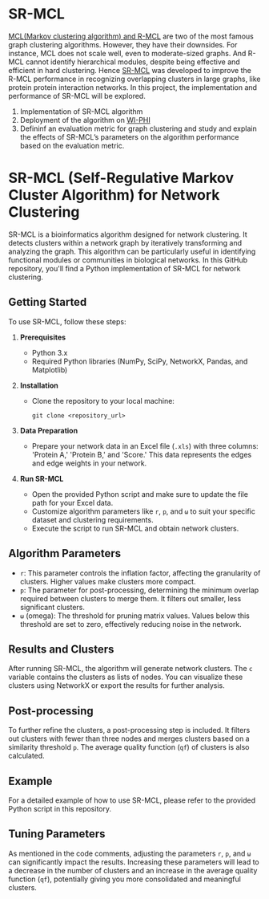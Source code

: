 # SR-MCL
[MCL(Markov clustering algorithm) and R-MCL](https://sci-hub.se/https:/doi.org/10.1145/1854776.1854812) are two of the most famous graph clustering algorithms. 
However, they have their downsides. For instance, MCL does not scale well, even to moderate-sized graphs. 
And R-MCL cannot identify hierarchical modules,  despite being effective and efficient in hard clustering. 
Hence [SR-MCL](https://academic.oup.com/bioinformatics/article/28/18/i473/243788?login=true) was developed to improve the R-MCL performance in recognizing overlapping clusters in 
large graphs, like protein protein interaction networks. In this project, the implementation and performance of 
SR-MCL will be explored. 
 
1. Implementation of SR-MCL algorithm 
2. Deployment of the algorithm on [WI-PHI](https://www.yeastgenome.org/reference/S000120766) 
3. Defininf an evaluation metric for graph clustering and study and explain the effects of SR-MCL’s 
parameters on the algorithm performance based on the evaluation metric.

# SR-MCL (Self-Regulative Markov Cluster Algorithm) for Network Clustering

SR-MCL is a bioinformatics algorithm designed for network clustering. It detects clusters within a network graph by iteratively transforming and analyzing the graph. This algorithm can be particularly useful in identifying functional modules or communities in biological networks. In this GitHub repository, you'll find a Python implementation of SR-MCL for network clustering.

## Getting Started

To use SR-MCL, follow these steps:

1. **Prerequisites**
   - Python 3.x
   - Required Python libraries (NumPy, SciPy, NetworkX, Pandas, and Matplotlib)

2. **Installation**
   - Clone the repository to your local machine:
     ```
     git clone <repository_url>
     ```
   
3. **Data Preparation**
   - Prepare your network data in an Excel file (`.xls`) with three columns: 'Protein A,' 'Protein B,' and 'Score.' This data represents the edges and edge weights in your network.

4. **Run SR-MCL**
   - Open the provided Python script and make sure to update the file path for your Excel data.
   - Customize algorithm parameters like `r`, `p`, and `ω` to suit your specific dataset and clustering requirements.
   - Execute the script to run SR-MCL and obtain network clusters.

## Algorithm Parameters

- `r`: This parameter controls the inflation factor, affecting the granularity of clusters. Higher values make clusters more compact.
- `p`: The parameter for post-processing, determining the minimum overlap required between clusters to merge them. It filters out smaller, less significant clusters.
- `ω` (omega): The threshold for pruning matrix values. Values below this threshold are set to zero, effectively reducing noise in the network.

## Results and Clusters

After running SR-MCL, the algorithm will generate network clusters. The `c` variable contains the clusters as lists of nodes. You can visualize these clusters using NetworkX or export the results for further analysis.

## Post-processing

To further refine the clusters, a post-processing step is included. It filters out clusters with fewer than three nodes and merges clusters based on a similarity threshold `p`. The average quality function (`qf`) of clusters is also calculated.

## Example

For a detailed example of how to use SR-MCL, please refer to the provided Python script in this repository.

## Tuning Parameters

As mentioned in the code comments, adjusting the parameters `r`, `p`, and `ω` can significantly impact the results. Increasing these parameters will lead to a decrease in the number of clusters and an increase in the average quality function (`qf`), potentially giving you more consolidated and meaningful clusters.
